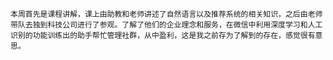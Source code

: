     本周首先是课程讲解，课上由助教和老师讲述了自然语言以及推荐系统的相关知识，之后由老师带队去独到科技公司进行了参观。了解了他们的企业理念和服务，在微信中利用深度学习和人工识别的功能训练出的助手帮忙管理社群，从中盈利，这是我之前存为了解到的存在，感觉很有意思。